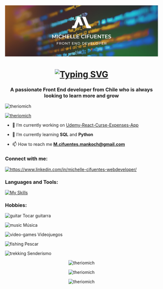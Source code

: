 ![Ingresar la Ruta](BannerFrontEnd.png)
<h1 align="center">
  <a href="https://git.io/typing-svg">
    <img src="https://readme-typing-svg.herokuapp.com?font=Noto+Sans&weight=600&size=31&pause=1000&color=F78811&vCenter=true&width=435&lines=Hi+%F0%9F%91%8B%2C+I'm+Michelle+Cifuentes" alt="Typing SVG">
  </a>
</h1>

<h3 align="center">A passionate Front End developer from Chile who is always looking to learn more and grow</h3>

<p align="left"> <img src="https://komarev.com/ghpvc/?username=theriomich&label=Profile%20views&color=orange&style=flat" alt="theriomich" /> </p>

<p align="left"> <a href="https://github.com/ryo-ma/github-profile-trophy"><img src="https://github-profile-trophy.vercel.app/?username=theriomich" alt="theriomich" /></a> </p>

- 🔭 I’m currently working on [Udemy-React-Curse-Expenses-App](https://github.com/Theriomich/Udemy-React-Curse-Expenses-App)

- 🌱 I’m currently learning **SQL** and **Python**

- 📫 How to reach me **M.cifuentes.mankoch@gmail.com**

<h3 align="left">Connect with me:</h3>
<p align="left">
  <a href="https://www.linkedin.com/in/michelle-cifuentes-webdeveloper/" target="blank">
    <img src="https://raw.githubusercontent.com/rahuldkjain/github-profile-readme-generator/master/src/images/icons/Social/linked-in-alt.svg" alt="https://www.linkedin.com/in/michelle-cifuentes-webdeveloper/" height="30" width="40" />
  </a>
</p>

<h3 align="left">Languages and Tools:</h3>

[![My Skills](https://skillicons.dev/icons?i=vscode,git,html,css,js,python,sql,figma,firebase,jest,nodejs,vite,bootstrap,react,aws&theme=dark)](https://skillicons.dev)

<h3 align="left">Hobbies:</h3>
<p align="left">
  <img src="https://img.icons8.com/color/48/000000/guitar.png" alt="guitar" width="30" height="30"/> Tocar guitarra
</p>
<p align="left">
  <img src="https://img.icons8.com/color/48/000000/musical-notes.png" alt="music" width="30" height="30"/> Música
</p>
<p align="left">
  <img src="https://img.icons8.com/color/48/000000/joystick.png" alt="video-games" width="30" height="30"/> Videojuegos
</p>
<p align="left">
  <img src="https://img.icons8.com/color/48/000000/fishing.png" alt="fishing" width="30" height="30"/> Pescar
</p>
<p align="left">
  <img src="https://img.icons8.com/color/48/000000/mountain.png" alt="trekking" width="30" height="30"/> Senderismo
</p>




<p align="center"><img src="https://github-readme-stats.vercel.app/api/top-langs?username=theriomich&show_icons=true&locale=en&layout=compact" alt="theriomich" /></p>

<p align="center"><img src="https://github-readme-stats.vercel.app/api?username=theriomich&show_icons=true&locale=en" alt="theriomich" /></p>

<p align="center"><img src="https://github-readme-streak-stats.herokuapp.com/?user=theriomich" alt="theriomich" /></p>
